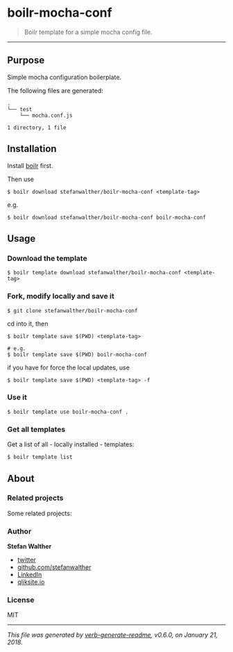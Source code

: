 # boilr-mocha-conf

> Boilr template for a simple mocha config file.

---

## Purpose
Simple mocha configuration boilerplate.

The following files are generated:

```
.
└── test
    └── mocha.conf.js

1 directory, 1 file

```

## Installation
Install [boilr](https://github.com/tmrts/boilr) first. 

Then use 

```
$ boilr download stefanwalther/boilr-mocha-conf <template-tag>
```

e.g.
```
$ boilr download stefanwalther/boilr-mocha-conf boilr-mocha-conf
```

## Usage
### Download the template

```
$ boilr template download stefanwalther/boilr-mocha-conf <template-tag>
```

### Fork, modify locally and save it

```
$ git clone stefanwalther/boilr-mocha-conf
```

cd into it, then

```
$ boilr template save $(PWD) <template-tag>

# e.g. 
$ boilr template save $(PWD) boilr-mocha-conf
```

if you have for force the local updates, use

```
$ boilr template save $(PWD) <template-tag> -f
```

### Use it

```
$ boilr template use boilr-mocha-conf .
```

### Get all templates

Get a list of all - locally installed - templates:

```
$ boilr template list
```

## About

### Related projects
Some related projects:

 

### Author
**Stefan Walther**

* [twitter](http://twitter.com/waltherstefan)  
* [github.com/stefanwalther](http://github.com/stefanwalther) 
* [LinkedIn](https://www.linkedin.com/in/stefanwalther/) 
* [qliksite.io](http://qliksite.io)

### License
MIT

***

_This file was generated by [verb-generate-readme](https://github.com/verbose/verb-generate-readme), v0.6.0, on January 21, 2018._

